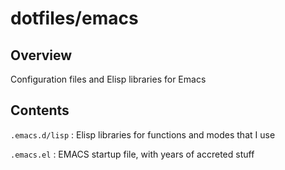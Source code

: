 # dotfiles/emacs #

## Overview ##

Configuration files and Elisp libraries for Emacs

## Contents ##

`.emacs.d/lisp` : Elisp libraries for functions and modes that I use

`.emacs.el` : EMACS startup file, with years of accreted stuff    











